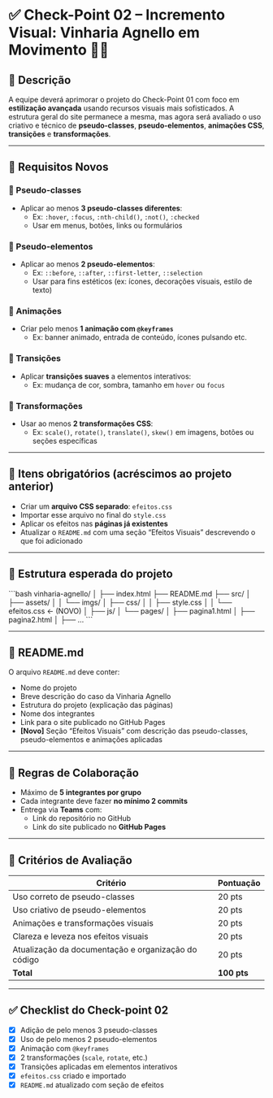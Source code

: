 # ✅ Check-Point 02 – Incremento Visual: Vinharia Agnello em Movimento 🍷✨

## 🧠 Descrição

A equipe deverá aprimorar o projeto do Check-Point 01 com foco em **estilização avançada** usando recursos visuais mais sofisticados. A estrutura geral do site permanece a mesma, mas agora será avaliado o uso criativo e técnico de **pseudo-classes**, **pseudo-elementos**, **animações CSS**, **transições** e **transformações**.

---

## 📌 Requisitos Novos

### 🎯 Pseudo-classes
- Aplicar ao menos **3 pseudo-classes diferentes**:
  - Ex: `:hover`, `:focus`, `:nth-child()`, `:not()`, `:checked`
  - Usar em menus, botões, links ou formulários

### 🎯 Pseudo-elementos
- Aplicar ao menos **2 pseudo-elementos**:
  - Ex: `::before`, `::after`, `::first-letter`, `::selection`
  - Usar para fins estéticos (ex: ícones, decorações visuais, estilo de texto)

### 💫 Animações
- Criar pelo menos **1 animação com `@keyframes`**
  - Ex: banner animado, entrada de conteúdo, ícones pulsando etc.

### 🔄 Transições
- Aplicar **transições suaves** a elementos interativos:
  - Ex: mudança de cor, sombra, tamanho em `hover` ou `focus`

### 🎢 Transformações
- Usar ao menos **2 transformações CSS**:
  - Ex: `scale()`, `rotate()`, `translate()`, `skew()` em imagens, botões ou seções específicas

---

## 🔧 Itens obrigatórios (acréscimos ao projeto anterior)

- Criar um **arquivo CSS separado**: `efeitos.css`
- Importar esse arquivo no final do `style.css`
- Aplicar os efeitos nas **páginas já existentes**
- Atualizar o `README.md` com uma seção “Efeitos Visuais” descrevendo o que foi adicionado

---

## 📁 Estrutura esperada do projeto

\`\`\`bash
vinharia-agnello/
│
├── index.html
├── README.md
├── src/
│   ├── assets/
│   │   └── imgs/
│   ├── css/
│   │   ├── style.css
│   │   └── efeitos.css  ← (NOVO)
│   ├── js/
│   └── pages/
│       ├── pagina1.html
│       ├── pagina2.html
│       ├── ...
\`\`\`

---

## 📄 README.md

O arquivo `README.md` deve conter:

- Nome do projeto
- Breve descrição do caso da Vinharia Agnello
- Estrutura do projeto (explicação das páginas)
- Nome dos integrantes
- Link para o site publicado no GitHub Pages
- **[Novo]** Seção “Efeitos Visuais” com descrição das pseudo-classes, pseudo-elementos e animações aplicadas

---

## 👥 Regras de Colaboração

- Máximo de **5 integrantes por grupo**
- Cada integrante deve fazer **no mínimo 2 commits**
- Entrega via **Teams** com:
  - Link do repositório no GitHub
  - Link do site publicado no **GitHub Pages**

---

## 🧪 Critérios de Avaliação

| Critério                              | Pontuação |
|---------------------------------------|-----------|
| Uso correto de pseudo-classes         | 20 pts    |
| Uso criativo de pseudo-elementos      | 20 pts    |
| Animações e transformações visuais    | 20 pts    |
| Clareza e leveza nos efeitos visuais  | 20 pts    |
| Atualização da documentação e organização do código | 20 pts |
| **Total**                             | **100 pts** |

---

## ✅ Checklist do Check-point 02

- [X] Adição de pelo menos 3 pseudo-classes
- [X] Uso de pelo menos 2 pseudo-elementos
- [X] Animação com `@keyframes`
- [X] 2 transformações (`scale`, `rotate`, etc.)
- [X] Transições aplicadas em elementos interativos
- [X] `efeitos.css` criado e importado
- [X] `README.md` atualizado com seção de efeitos